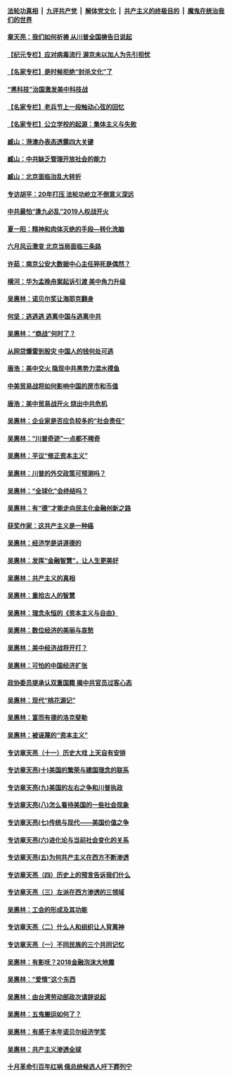 ####  [法轮功真相](../../../../basic/blob/master/README.md?t=06230631) &nbsp;|&nbsp; [九评共产党](../../../../9ping.md/blob/master/README.md?t=06230631) &nbsp;|&nbsp; [解体党文化](../../../../jtdwh.md/blob/master/README.md?t=06230631)  &nbsp;|&nbsp; [共产主义的终极目的](../../../../gczydzjmd.md/blob/master/README.md?t=06230631) &nbsp;|&nbsp; [魔鬼在统治我们的世界](../../../../mgztzwmdsj.md/blob/master/README.md?t=06230631) 

#### [章天亮：我们如何祈祷 从川普全国祷告日说起](../pages/nsc423/n11944627.md?t=06230631) 

#### [【纪元专栏】应对病毒流行 渥京未以加人为先引担忧](../pages/nsc423/n11875714.md?t=06230631) 

#### [【名家专栏】是时候拒绝“封杀文化”了](../pages/nsc423/n11814093.md?t=06230631) 

#### [“黑科技”治国激发美中科技战](../pages/nsc423/n11638056.md?t=06230631) 

#### [【名家专栏】老兵节上一段触动心弦的回忆](../pages/nsc423/n11646016.md?t=06230631) 

#### [【名家专栏】公立学校的起源：集体主义与失败](../pages/nsc423/n11601833.md?t=06230631) 

#### [臧山：港澳办表态透露四大关键](../pages/nsc423/n11421628.md?t=06230631) 

#### [臧山：中共缺乏管理开放社会的能力](../pages/nsc423/n11407457.md?t=06230631) 

#### [臧山：北京面临治乱大转折](../pages/nsc423/n11406895.md?t=06230631) 

#### [专访胡平：20年打压 法轮功屹立不倒意义深远](../pages/nsc423/n11398800.md?t=06230631) 

#### [中共最怕“逢九必乱”2019人权战开火](../pages/nsc423/n11385248.md?t=06230631) 

#### [夏一阳：精神和肉体灭绝的手段—转化洗脑](../pages/nsc423/n11368250.md?t=06230631) 

#### [六月风云激变 北京当局面临三条路](../pages/nsc423/n11313668.md?t=06230631) 

#### [许茹：南京公安大数据中心主任猝死是偶然？](../pages/nsc423/n11064744.md?t=06230631) 

#### [横河：华为孟晚舟案起诉引渡 美中角力升级](../pages/nsc423/n11027230.md?t=06230631) 

#### [吴惠林：诺贝尔奖让海耶克翻身](../pages/nsc423/n10890049.md?t=06230631) 

#### [何坚：逃逃逃 逃离中国与逃离中共](../pages/nsc423/n10592891.md?t=06230631) 

#### [吴惠林：“商战”何时了？](../pages/nsc423/n10573558.md?t=06230631) 

#### [从网贷爆雷到股灾 中国人的钱何处可逃](../pages/nsc423/n10572800.md?t=06230631) 

#### [唐浩：美中交火 隐现中共黑势力混水摸鱼](../pages/nsc423/n10544040.md?t=06230631) 

#### [中美贸易战将如何影响中国的房市和币值](../pages/nsc423/n10543697.md?t=06230631) 

#### [唐浩：美中贸易战开火 烧出中共危机](../pages/nsc423/n10540126.md?t=06230631) 

#### [吴惠林：企业家是否应负较多的“社会责任”](../pages/nsc423/n10535022.md?t=06230631) 

#### [吴惠林：“川普奇迹”一点都不稀奇](../pages/nsc423/n10512808.md?t=06230631) 

#### [吴惠林：平议“修正资本主义”](../pages/nsc423/n10495724.md?t=06230631) 

#### [吴惠林：川普的外交政策可预测吗？](../pages/nsc423/n10462387.md?t=06230631) 

#### [吴惠林：“全球化”会终结吗？](../pages/nsc423/n10452838.md?t=06230631) 

#### [吴惠林：有“德”才能走向民主化金融创新之路](../pages/nsc423/n10432292.md?t=06230631) 

#### [获奖作家：这共产主义是一种癌](../pages/nsc423/n10431541.md?t=06230631) 

#### [吴惠林：经济学是讲道德的](../pages/nsc423/n10398014.md?t=06230631) 

#### [吴惠林：发挥“金融智慧”，让人生更美好](../pages/nsc423/n10375019.md?t=06230631) 

#### [吴惠林：共产主义的真相](../pages/nsc423/n10351394.md?t=06230631) 

#### [吴惠林：重拾古人的智慧](../pages/nsc423/n10337691.md?t=06230631) 

#### [吴惠林：理念永恒的《资本主义与自由》](../pages/nsc423/n10316274.md?t=06230631) 

#### [吴惠林：数位经济的美丽与哀愁](../pages/nsc423/n10292946.md?t=06230631) 

#### [吴惠林：美中经济战将开打？](../pages/nsc423/n10258825.md?t=06230631) 

#### [吴惠林：可怕的中国经济扩张](../pages/nsc423/n10219147.md?t=06230631) 

#### [政协委员提承认双重国籍 揭中共官员过客心态](../pages/nsc423/n10208809.md?t=06230631) 

#### [吴惠林：现代“桃花源记”](../pages/nsc423/n10185234.md?t=06230631) 

#### [吴惠林：富而有德的洛克斐勒](../pages/nsc423/n10142264.md?t=06230631) 

#### [吴惠林：被诬蔑的“资本主义”](../pages/nsc423/n10124816.md?t=06230631) 

#### [专访章天亮（十一）历史大戏 上天自有安排](../pages/nsc423/n10094905.md?t=06230631) 

#### [专访章天亮(十)美国的繁荣与建国理念的联系](../pages/nsc423/n10094899.md?t=06230631) 

#### [专访章天亮(九)美国的左右之争和川普执政](../pages/nsc423/n10094889.md?t=06230631) 

#### [专访章天亮(八)怎么看待美国的一些社会现象](../pages/nsc423/n10094857.md?t=06230631) 

#### [专访章天亮(七)传统与现代——美国价值之争](../pages/nsc423/n10093140.md?t=06230631) 

#### [专访章天亮(六)进化论与当前社会变化的关系](../pages/nsc423/n10092036.md?t=06230631) 

#### [专访章天亮(五)为何共产主义在西方不断渗透](../pages/nsc423/n10083620.md?t=06230631) 

#### [专访章天亮（四）历史上的预言告诉我们什么](../pages/nsc423/n10083606.md?t=06230631) 

#### [专访章天亮（三）左派在西方渗透的三领域](../pages/nsc423/n10081115.md?t=06230631) 

#### [吴惠林：工会的形成及其功能](../pages/nsc423/n10080633.md?t=06230631) 

#### [专访章天亮（二）什么人和组织让人背离神](../pages/nsc423/n10076637.md?t=06230631) 

#### [专访章天亮（一）不同民族的三个共同记忆](../pages/nsc423/n10074188.md?t=06230631) 

#### [吴惠林：有影呒？2018金融泡沫大地震](../pages/nsc423/n10040534.md?t=06230631) 

#### [吴惠林：“爱情”这个东西](../pages/nsc423/n10019423.md?t=06230631) 

#### [吴惠林：由台湾劳动部政次请辞说起](../pages/nsc423/n9979679.md?t=06230631) 

#### [吴惠林：五鬼搬运如何了？](../pages/nsc423/n9925338.md?t=06230631) 

#### [吴惠林：有感于本年诺贝尔经济学奖](../pages/nsc423/n9871883.md?t=06230631) 

#### [吴惠林：共产主义渗透全球](../pages/nsc423/n9812748.md?t=06230631) 

#### [十月革命引百年红祸 俄总统候选人吁下葬列宁](../pages/nsc423/n9810182.md?t=06230631) 

